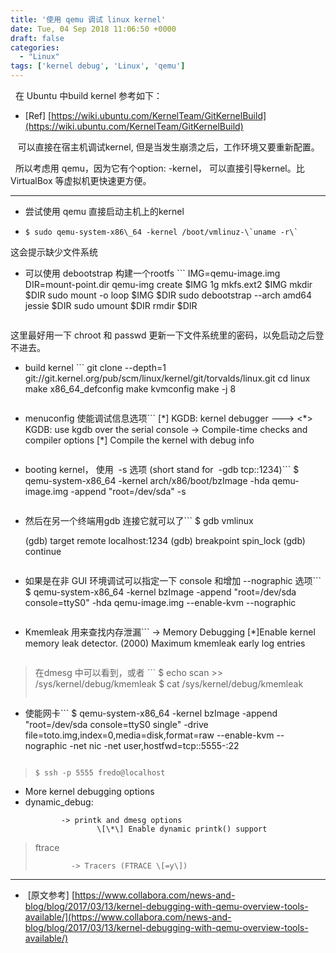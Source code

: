 ```yaml
---
title: '使用 qemu 调试 linux kernel'
date: Tue, 04 Sep 2018 11:06:50 +0000
draft: false
categories:
  - "Linux"
tags: ['kernel debug', 'Linux', 'qemu']
---
```


  

  在 Ubuntu 中build kernel 参考如下：

*   \[Ref\] [https://wiki.ubuntu.com/KernelTeam/GitKernelBuild](https://wiki.ubuntu.com/KernelTeam/GitKernelBuild)

   可以直接在宿主机调试kernel, 但是当发生崩溃之后，工作环境又要重新配置。

  所以考虑用 qemu，因为它有个option: -kernel， 可以直接引导kernel。比 VirtualBox 等虚拟机更快速更方便。

  

* * *

  

*   尝试使用 qemu 直接启动主机上的kernel 

*   ```
    $ sudo qemu-system-x86\_64 -kernel /boot/vmlinuz-\`uname -r\`
    ```

这会提示缺少文件系统  

*   可以使用 debootstrap 构建一个rootfs ```
    IMG=qemu-image.img
    DIR=mount-point.dir
    qemu-img create $IMG 1g
    mkfs.ext2 $IMG
    mkdir $DIR
    sudo mount -o loop $IMG $DIR
    sudo debootstrap --arch amd64 jessie $DIR
    sudo umount $DIR
    rmdir $DIR
    ```

这里最好用一下 chroot 和 passwd 更新一下文件系统里的密码，以免启动之后登不进去。

  

*   build kernel ```
    git clone --depth=1 git://git.kernel.org/pub/scm/linux/kernel/git/torvalds/linux.git
    cd linux
    make x86\_64\_defconfig
    make kvmconfig
    make -j 8
    ```
*   menuconfig 使能调试信息选项```
            \[\*\] KGDB: kernel debugger  --->
                    <\*>   KGDB: use kgdb over the serial console
            -> Compile-time checks and compiler options
                    \[\*\] Compile the kernel with debug info
    ```
*   booting kernel， 使用  -s 选项 (short stand for  -gdb tcp::1234)```
    $ qemu-system-x86\_64 -kernel arch/x86/boot/bzImage
                         -hda qemu-image.img
                         -append "root=/dev/sda" -s
    ```

*   然后在另一个终端用gdb 连接它就可以了```
    $ gdb vmlinux
    
    (gdb) target remote localhost:1234
    (gdb) breakpoint spin\_lock
    (gdb) continue
    ```
*   如果是在非 GUI 环境调试可以指定一下 console 和增加 --nographic 选项```
    $ qemu-system-x86\_64 -kernel bzImage
                         -append "root=/dev/sda console=ttyS0"
                         -hda qemu-image.img
                         --enable-kvm
                         --nographic
    ```
*   Kmemleak 用来查找内存泄漏```
            -> Memory Debugging
                    \[\*\]Enable kernel memory leak detector.
                    (2000) Maximum kmemleak early log entries
    ```

> 在dmesg 中可以看到，或者 ```
> $ echo scan >> /sys/kernel/debug/kmemleak
> $ cat /sys/kernel/debug/kmemleak
> ```

  

*   使能网卡```
    $ qemu-system-x86\_64 -kernel bzImage
                         -append "root=/dev/sda console=ttyS0 single"
                         -drive file=toto.img,index=0,media=disk,format=raw
                         --enable-kvm --nographic
                         -net nic -net user,hostfwd=tcp::5555-:22
    ```

> ```
> $ ssh -p 5555 fredo@localhost
> ```

  

*   More kernel debugging options
*   dynamic\_debug:  
    ```
            -> printk and dmesg options
                    \[\*\] Enable dynamic printk() support
    ```

  

> ftrace
> 
> ```
>         -> Tracers (FTRACE \[=y\])
> ```
> 
>   

  

* * *

*    \[原文参考\] [https://www.collabora.com/news-and-blog/blog/2017/03/13/kernel-debugging-with-qemu-overview-tools-available/](https://www.collabora.com/news-and-blog/blog/2017/03/13/kernel-debugging-with-qemu-overview-tools-available/)